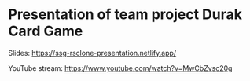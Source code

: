 # Presentation of team project Durak Card Game

Slides: <https://ssg-rsclone-presentation.netlify.app/>

YouTube stream: <https://www.youtube.com/watch?v=MwCbZvsc20g>

